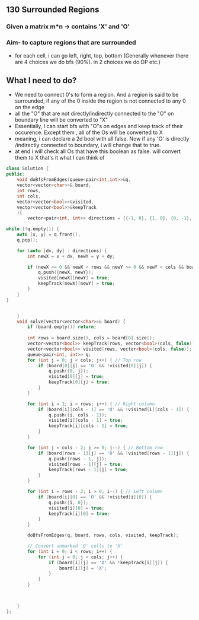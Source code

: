 ## 130 Surrounded Regions
### Given a matrix m*n -> contains 'X' and 'O'
### Aim- to capture regions that are surrounded
- for each cell, i can go left, right, top, bottom (Generally whenever there are 4 choices we do bfs (90%). in 2 choices we do DP etc.)

## What I need to do?
- We need to connect 0's to form a region. And a region is said to be surrounded, if any of the 0 inside the region is not connected to any 0 on the edge
- all the "O" that are not directly/indirectly connected to the "O" on boundary line will be converted to "X"
- Essentially, I can start bfs with "O"s on edges and keep track of their occurence. Except them  , all of the Os will be converted to X
- meaning, i can declare a 2d bool with all false. Now if any 'O' is directly /indirectly connected to boundary, i will change that to true.
- at end i will check all Os that have this boolean as false. will convert them to X that's it what I can think of

```cpp
class Solution {
public:
    void doBfsFromEdges(queue<pair<int,int>>&q,
    vector<vector<char>>& board,
    int rows,
    int cols,
    vector<vector<bool>>&visited,
    vector<vector<bool>>&keepTrack
    ){
        vector<pair<int, int>> directions = {{-1, 0}, {1, 0}, {0, -1}, {0, 1}}; // Up, Down, Left, Right

while (!q.empty()) {
    auto [x, y] = q.front();
    q.pop();

    for (auto [dx, dy] : directions) {
        int newX = x + dx, newY = y + dy;

        if (newX >= 0 && newX < rows && newY >= 0 && newY < cols && board[newX][newY] == 'O' && !visited[newX][newY]) {
            q.push({newX, newY});
            visited[newX][newY] = true;
            keepTrack[newX][newY] = true;
        }
    }
}


    }
    void solve(vector<vector<char>>& board) {
        if (board.empty()) return;
        
        int rows = board.size(), cols = board[0].size();
        vector<vector<bool>> keepTrack(rows, vector<bool>(cols, false)); // initially all false
        vector<vector<bool>> visited(rows, vector<bool>(cols, false));
        queue<pair<int, int>> q;
        for (int j = 0; j < cols; j++) { // Top row
            if (board[0][j] == 'O' && !visited[0][j]) {
                q.push({0, j});
                visited[0][j] = true;
                keepTrack[0][j] = true;
            }
        }

        for (int i = 1; i < rows; i++) { // Right column
            if (board[i][cols - 1] == 'O' && !visited[i][cols - 1]) {
                q.push({i, cols - 1});
                visited[i][cols - 1] = true;
                keepTrack[i][cols - 1] = true;
            }
        }

        for (int j = cols - 2; j >= 0; j--) { // Bottom row
            if (board[rows - 1][j] == 'O' && !visited[rows - 1][j]) {
                q.push({rows - 1, j});
                visited[rows - 1][j] = true;
                keepTrack[rows - 1][j] = true;
            }
        }

        for (int i = rows - 2; i > 0; i--) { // Left column
            if (board[i][0] == 'O' && !visited[i][0]) {
                q.push({i, 0});
                visited[i][0] = true;
                keepTrack[i][0] = true;
            }
        }

        doBfsFromEdges(q, board, rows, cols, visited, keepTrack);

        // Convert unmarked 'O' cells to 'X'
        for (int i = 0; i < rows; i++) {
            for (int j = 0; j < cols; j++) {
                if (board[i][j] == 'O' && !keepTrack[i][j]) {
                    board[i][j] = 'X';
                }
            }
        }
    


    }
};
```